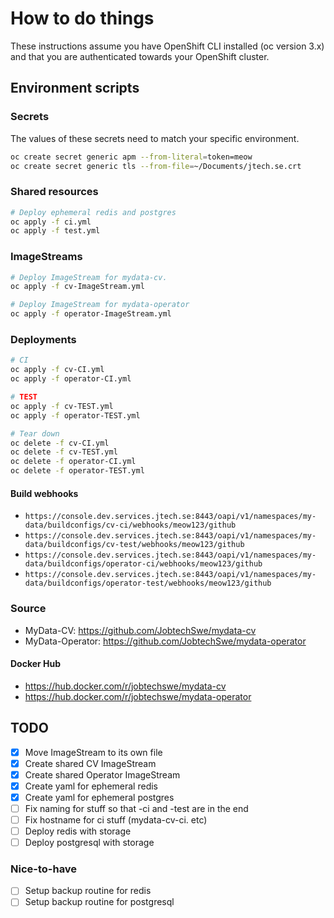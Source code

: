 # How to do things

These instructions assume you have OpenShift CLI installed (oc version 3.x) and that you are authenticated towards your OpenShift cluster.

## Environment scripts

### Secrets

The values of these secrets need to match your specific environment.

```bash
oc create secret generic apm --from-literal=token=meow
oc create secret generic tls --from-file=~/Documents/jtech.se.crt
```

### Shared resources

```bash
# Deploy ephemeral redis and postgres
oc apply -f ci.yml
oc apply -f test.yml
```

### ImageStreams

```bash
# Deploy ImageStream for mydata-cv.
oc apply -f cv-ImageStream.yml

# Deploy ImageStream for mydata-operator
oc apply -f operator-ImageStream.yml
```

### Deployments

```bash
# CI
oc apply -f cv-CI.yml
oc apply -f operator-CI.yml

# TEST
oc apply -f cv-TEST.yml
oc apply -f operator-TEST.yml

# Tear down
oc delete -f cv-CI.yml
oc delete -f cv-TEST.yml
oc delete -f operator-CI.yml
oc delete -f operator-TEST.yml
```

#### Build webhooks

- `https://console.dev.services.jtech.se:8443/oapi/v1/namespaces/my-data/buildconfigs/cv-ci/webhooks/meow123/github`
- `https://console.dev.services.jtech.se:8443/oapi/v1/namespaces/my-data/buildconfigs/cv-test/webhooks/meow123/github`
- `https://console.dev.services.jtech.se:8443/oapi/v1/namespaces/my-data/buildconfigs/operator-ci/webhooks/meow123/github`
- `https://console.dev.services.jtech.se:8443/oapi/v1/namespaces/my-data/buildconfigs/operator-test/webhooks/meow123/github`

### Source

- MyData-CV: https://github.com/JobtechSwe/mydata-cv
- MyData-Operator: https://github.com/JobtechSwe/mydata-operator

#### Docker Hub

- https://hub.docker.com/r/jobtechswe/mydata-cv
- https://hub.docker.com/r/jobtechswe/mydata-operator

## TODO

- [x] Move ImageStream to its own file
- [x] Create shared CV ImageStream
- [x] Create shared Operator ImageStream
- [x] Create yaml for ephemeral redis
- [x] Create yaml for ephemeral postgres
- [ ] Fix naming for stuff so that -ci and -test are in the end
- [ ] Fix hostname for ci stuff (mydata-cv-ci. etc)
- [ ] Deploy redis with storage
- [ ] Deploy postgresql with storage

### Nice-to-have

- [ ] Setup backup routine for redis
- [ ] Setup backup routine for postgresql
